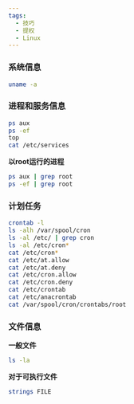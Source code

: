 ```yaml
---
tags:
  - 技巧
  - 提权
  - Linux
---
```

### 系统信息

```bash
uname -a
```

### 进程和服务信息
```bash
ps aux
ps -ef 
top 
cat /etc/services
```

**以root运行的进程**
```bash
ps aux | grep root 
ps -ef | grep root
```

### 计划任务
```bash
crontab -l
ls -alh /var/spool/cron
ls -al /etc/ | grep cron
ls -al /etc/cron*
cat /etc/cron*
cat /etc/at.allow
cat /etc/at.deny
cat /etc/cron.allow
cat /etc/cron.deny
cat /etc/crontab
cat /etc/anacrontab
cat /var/spool/cron/crontabs/root 

```
### 文件信息

**一般文件**
```bash
ls -la
```

**对于可执行文件**
```bash
strings FILE
```

